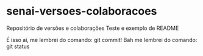 # senai-versoes-colaboracoes
Repositório de versões e colaborações
Teste e exemplo de README

É isso aí, me lembrei do comando: git commit!
Bah me lembrei do comando: git status

